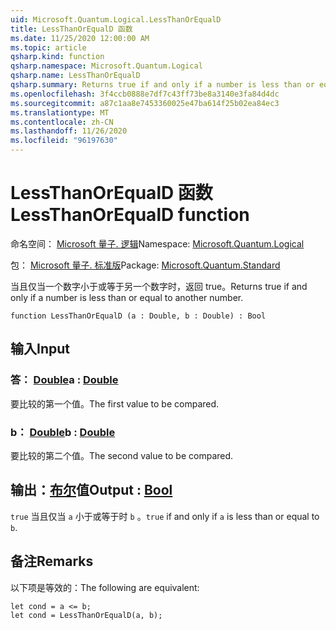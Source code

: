 ```yaml
---
uid: Microsoft.Quantum.Logical.LessThanOrEqualD
title: LessThanOrEqualD 函数
ms.date: 11/25/2020 12:00:00 AM
ms.topic: article
qsharp.kind: function
qsharp.namespace: Microsoft.Quantum.Logical
qsharp.name: LessThanOrEqualD
qsharp.summary: Returns true if and only if a number is less than or equal to another number.
ms.openlocfilehash: 3f4ccb0888e7df7c43ff73be8a3140e3fa84d4dc
ms.sourcegitcommit: a87c1aa8e7453360025e47ba614f25b02ea84ec3
ms.translationtype: MT
ms.contentlocale: zh-CN
ms.lasthandoff: 11/26/2020
ms.locfileid: "96197630"
---
```

# <a name="lessthanorequald-function"></a><span data-ttu-id="2250a-102">LessThanOrEqualD 函数</span><span class="sxs-lookup"><span data-stu-id="2250a-102">LessThanOrEqualD function</span></span>

<span data-ttu-id="2250a-103">命名空间： [Microsoft 量子. 逻辑](xref:Microsoft.Quantum.Logical)</span><span class="sxs-lookup"><span data-stu-id="2250a-103">Namespace: [Microsoft.Quantum.Logical](xref:Microsoft.Quantum.Logical)</span></span>

<span data-ttu-id="2250a-104">包： [Microsoft 量子. 标准版](https://nuget.org/packages/Microsoft.Quantum.Standard)</span><span class="sxs-lookup"><span data-stu-id="2250a-104">Package: [Microsoft.Quantum.Standard](https://nuget.org/packages/Microsoft.Quantum.Standard)</span></span>


<span data-ttu-id="2250a-105">当且仅当一个数字小于或等于另一个数字时，返回 true。</span><span class="sxs-lookup"><span data-stu-id="2250a-105">Returns true if and only if a number is less than or equal to another number.</span></span>

```qsharp
function LessThanOrEqualD (a : Double, b : Double) : Bool
```


## <a name="input"></a><span data-ttu-id="2250a-106">输入</span><span class="sxs-lookup"><span data-stu-id="2250a-106">Input</span></span>

### <a name="a--double"></a><span data-ttu-id="2250a-107">答： [Double](xref:microsoft.quantum.lang-ref.double)</span><span class="sxs-lookup"><span data-stu-id="2250a-107">a : [Double](xref:microsoft.quantum.lang-ref.double)</span></span>

<span data-ttu-id="2250a-108">要比较的第一个值。</span><span class="sxs-lookup"><span data-stu-id="2250a-108">The first value to be compared.</span></span>


### <a name="b--double"></a><span data-ttu-id="2250a-109">b： [Double](xref:microsoft.quantum.lang-ref.double)</span><span class="sxs-lookup"><span data-stu-id="2250a-109">b : [Double](xref:microsoft.quantum.lang-ref.double)</span></span>

<span data-ttu-id="2250a-110">要比较的第二个值。</span><span class="sxs-lookup"><span data-stu-id="2250a-110">The second value to be compared.</span></span>



## <a name="output--bool"></a><span data-ttu-id="2250a-111">输出：[布尔](xref:microsoft.quantum.lang-ref.bool)值</span><span class="sxs-lookup"><span data-stu-id="2250a-111">Output : [Bool](xref:microsoft.quantum.lang-ref.bool)</span></span>

<span data-ttu-id="2250a-112">`true` 当且仅当 `a` 小于或等于时 `b` 。</span><span class="sxs-lookup"><span data-stu-id="2250a-112">`true` if and only if `a` is less than or equal to `b`.</span></span>

## <a name="remarks"></a><span data-ttu-id="2250a-113">备注</span><span class="sxs-lookup"><span data-stu-id="2250a-113">Remarks</span></span>

<span data-ttu-id="2250a-114">以下项是等效的：</span><span class="sxs-lookup"><span data-stu-id="2250a-114">The following are equivalent:</span></span>

```Q#
let cond = a <= b;
let cond = LessThanOrEqualD(a, b);
```